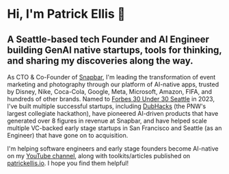 # Hi, I'm Patrick Ellis 👋

## A Seattle-based tech Founder and AI Engineer building GenAI native startups, tools for thinking, and sharing my discoveries along the way.

As CTO & Co-Founder of [Snapbar](https://snapbar.com/), I'm leading the transformation of event marketing and photography through our platform of AI-native apps, trusted by Disney, Nike, Coca-Cola, Google, Meta, Microsoft, Amazon, FIFA, and hundreds of other brands. Named to [Forbes 30 Under 30 Seattle](https://www.forbes.com/sites/forbesunder30team/2023/08/09/30-under-30-local-2023-seattle/) in 2023, I've built multiple successful startups, including [DubHacks](https://dubhacks.co/) (the PNW's largest collegiate hackathon), have pioneered AI-driven products that have generated over 8 figures in revenue at Snapbar, and have helped scale multiple VC-backed early stage startups in San Francisco and Seattle (as an Engineer) that have gone on to acquisition.

I'm helping software engineers and early stage founders become AI-native on my [YouTube channel](https://www.youtube.com/@PatrickOakleyEllis), along with toolkits/articles published on [patrickellis.io](https://patrickellis.io/). I hope you find them helpful!

<!--
**OneRedOak/OneRedOak** is a ✨ _special_ ✨ repository because its `README.md` (this file) appears on your GitHub profile.

Here are some ideas to get you started:

- 🔭 I’m currently working on ...
- 🌱 I’m currently learning ...
- 👯 I’m looking to collaborate on ...
- 🤔 I’m looking for help with ...
- 💬 Ask me about ...
- 📫 How to reach me: ...
- 😄 Pronouns: ...
- ⚡ Fun fact: ...
-->
